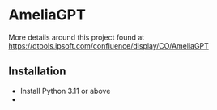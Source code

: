 # AmeliaGPT

More details around this project found at 
https://dtools.ipsoft.com/confluence/display/CO/AmeliaGPT

## Installation
- Install Python 3.11 or above
- 